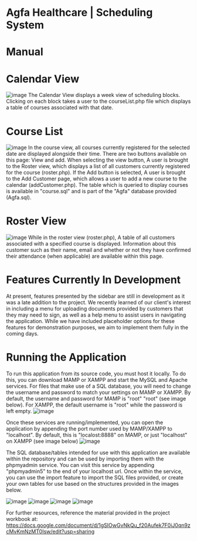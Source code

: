 # Agfa Healthcare | Scheduling System 

# Manual

# Calendar View
![image](https://user-images.githubusercontent.com/78287397/204112848-4c66bac2-3b64-4126-b502-6a8655c489f8.png)
The Calendar View displays a week view of scheduling blocks. Clicking on each block takes a user to the courseList.php file which displays a table of courses associated with that date.

# Course List
![image](https://user-images.githubusercontent.com/78287397/204112986-f551b78a-5348-4399-aa7a-3edc2431d99c.png)
In the course view, all courses currently registered for the selected date are displayed alongside their time. There are two buttons available on this page: View and add. When selecting the view button, A user is brought to the Roster view, which displays a list of all customers currently registered for the course (roster.php). If the Add button is selected, A user is brought to the Add Customer page, which allows a user to add a new course to the calendar (addCustomer.php). The table which is queried to display courses is available in "course.sql" and is part of the "Agfa" database provided (Agfa.sql).

# Roster View
![image](https://user-images.githubusercontent.com/78287397/204113109-f312d533-1808-4f24-9af7-d9d66b38fef4.png)
While in the roster view (roster.php), A table of all customers associated with a specified course is displayed. Information about this customer such as their name, email and whether or not they have confirmed their attendance (when applicable) are available within this page. 

# Features Currently In Development
At present, features presented by the sidebar are still in development as it was a late addition to the project. We recently learned of our client's interest in including a menu for uploading documents provided by customers that they may need to sign, as well as a help menu to assist users in navigating the application. While we have included placeholder options for these features for demonstration purposes, we aim to implement them fully in the coming days. 

# Running the Application

To run this application from its source code, you must host it locally. To do this, you can download MAMP or XAMPP and start the MySQL and Apache services. For files that make use of a SQL database, you will need to change the username and password to match your settings on MAMP or XAMPP. By default, the username and password for MAMP is "root" "root" (see image below). For XAMPP, the default username is "root" while the password is left empty. 
![image](https://user-images.githubusercontent.com/78287397/204029399-0c7c01d0-aaeb-4b47-ade3-482a472b5ada.png)

Once these services are running/implemented, you can open the application by appending the port number used by MAMP/XAMPP to "localhost". By default, this is "localost:8888" on MAMP, or just "localhost" on XAMPP (see image below)
![image](https://user-images.githubusercontent.com/78287397/204029695-67834a45-efd0-49e9-a667-652274749d7b.png)

The SQL database/tables intended for use with this application are available within the repository and can be used by importing them with the phpmyadmin service. You can visit this service by appending "phpmyadmin5" to the end of your localhost url. Once within the service, you can use the import feature to import the SQL files provided, or create your own tables for use based on the structures provided in the images below. 

![image](https://user-images.githubusercontent.com/78287397/204030374-3ee393f8-0509-4787-91e3-63c956f2befa.png)
![image](https://user-images.githubusercontent.com/78287397/204030389-2940cb90-16ec-4133-b2fe-1c458995e381.png)
![image](https://user-images.githubusercontent.com/78287397/204030401-ecd58b21-672e-4a8c-9581-566b66f5dbf7.png)
![image](https://user-images.githubusercontent.com/78287397/204030407-fd1dbff0-0fd3-4bc3-84de-e7570053c6f4.png)

For further resources, reference the material provided in the project workbook at: 
https://docs.google.com/document/d/1gSIOwGvNkQu_f20Aufek7F0iJ0qn9zcMvKmNzMT0Isw/edit?usp=sharing

